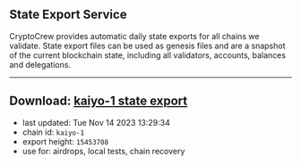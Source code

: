 ## State Export Service
CryptoCrew provides automatic daily state exports for all chains we validate. State export files can be used as genesis files and are a snapshot of the current blockchain state, including all validators, accounts, balances and delegations.

---
**Download: [kaiyo-1 state export](https://dl.ccvalidators.com/SERVICE/kujira/kaiyo-1_export_15453708.json)**
---

- last updated: Tue Nov 14 2023 13:29:34
- chain id: `kaiyo-1`
- export height: `15453708`
- use for: airdrops, local tests, chain recovery
